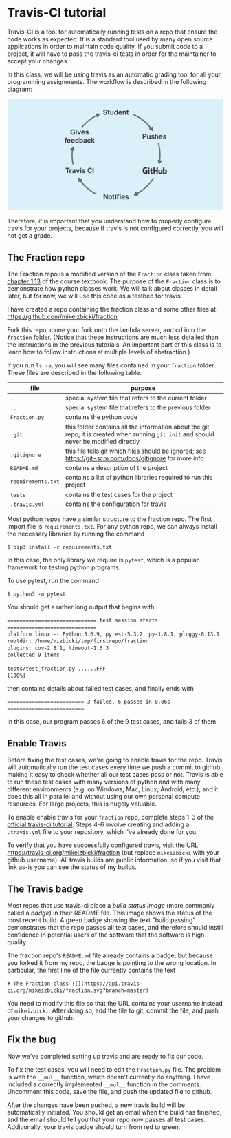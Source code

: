 # Travis-CI tutorial

Travis-CI is a tool for automatically running tests on a repo that ensure the code works as expected.
It is a standard tool used by many open source applications in order to maintain code quality.
If you submit code to a project, it will have to pass the travis-ci tests in order for the maintainer to accept your changes.

In this class, we will be using travis as an automatic grading tool for all your programming assignments.
The workflow is described in the following diagram:

<p align=center>
<img src=diagram.png?raw=true width=500px>
</p>

Therefore, it is important that you understand how to properly configure travis for your projects,
because if travis is not configured correctly,
you will not get a grade.

## The Fraction repo

The Fraction repo is a modified version of the `Fraction` class taken from [chapter 1.13](https://runestone.academy/runestone/books/published/pythonds/Introduction/ObjectOrientedProgramminginPythonDefiningClasses.html#a-fraction-class) of the course textbook.
The purpose of the `Fraction` class is to demonstrate how python classes work.
We will talk about classes in detail later,
but for now, we will use this code as a testbed for travis.

I have created a repo containing the fraction class and some other files at: https://github.com/mikeizbicki/fraction

Fork this repo, clone your fork onto the lambda server, and cd into the `fraction` folder.
(Notice that these instructions are much less detailed than the instructions in the previous tutorials.
An important part of this class is to learn how to follow instructions at multiple levels of abstraction.)

If you run `ls -a`, you will see many files contained in your `fraction` folder.
These files are described in the following table.

| file | purpose |
| ---- | --- |
| `.`    | special system file that refers to the current folder |
| `..`   | special system file that refers to the previous folder |
| `Fraction.py` | contains the python code |
| `.git` | this folder contains all the information about the git repo; it is created when running `git init` and should never be modified directly |
| `.gitignore` | this file tells git which files should be ignored; see https://git-scm.com/docs/gitignore for more info |
| `README.md` | contains a description of the project |
| `requirements.txt` | contains a list of python libraries required to run this project |
| `tests` | contains the test cases for the project |
| `.travis.yml` | contains the configuration for travis |

Most python repos have a similar structure to the fraction repo.
The first import file is `requirements.txt`.
For any python repo, we can always install the necessary libraries by running the command

```
$ pip3 install -r requirements.txt
```

In this case, the only library we require is `pytest`, which is a popular framework for testing python programs.

To use pytest, run the command

```
$ python3 -m pytest
```

You should get a rather long output that begins with

```
============================= test session starts =============================
platform linux -- Python 3.6.9, pytest-5.3.2, py-1.8.1, pluggy-0.13.1
rootdir: /home/mizbicki/tmp/firstrepo/fraction
plugins: cov-2.8.1, timeout-1.3.3
collected 9 items                                                                                 

tests/test_fraction.py ......FFF                                        [100%]
```

then contains details about failed test cases, and finally ends with

```
========================= 3 failed, 6 passed in 0.06s =========================
```

In this case, our program passes 6 of the 9 test cases, and fails 3 of them.

## Enable Travis

Before fixing the test cases, we're going to enable travis for the repo.
Travis will automatically run the test cases every time we push a commit to github,
making it easy to check whether all our test cases pass or not.
Travis is able to run these test cases with many versions of python and with many different environments
(e.g. on Windows, Mac, Linux, Android, etc.),
and it does this all in parallel and without using our own personal compute resources.
For large projects, this is hugely valuable.

To enable enable travis for your `fraction` repo,
complete steps 1-3 of the [official travis-ci tutorial](https://docs.travis-ci.com/user/tutorial/).
Steps 4-6 involve creating and adding a `.travis.yml` file to your repository,
which I've already done for you.

To verify that you have successfully configured travis,
visit the URL https://travis-ci.org/mikeizbicki/fraction (but replace `mikeizbicki` with your github username).
All travis builds are public information, so if you visit that link as-is you can see the status of my builds.

## The Travis badge

Most repos that use travis-ci place a *build status image* (more commonly called a *badge*) in their README file.
This image shows the status of the most recent build.
A green badge showing the text "build passing" demonstrates that the repo passes all test cases,
and therefore should instill confidence in potential users of the software that the software is high quality.

The fraction repo's `README.md` file already contains a badge,
but because you forked it from my repo,
the badge is pointing to the wrong location.
In particular,
the first line of the file currently contains the text

```
# The Fraction class ![](https://api.travis-ci.org/mikeizbicki/fraction.svg?branch=master)
```

You need to modify this file so that the URL contains your username instead of `mikeizbicki`.
After doing so, add the file to git, commit the file, and push your changes to github.

## Fix the bug

Now we've completed setting up travis and are ready to fix our code.

To fix the test cases, you will need to edit the `Fraction.py` file.
The problem is with the `__mul__` function, which doesn't currently do anything.
I have included a correctly implemented `__mul__` function in the comments.
Uncomment this code, save the file, and push the updated file to github.

After the changes have been pushed, a new travis build will be automatically initiated.
You should get an email when the build has finished, 
and the email should tell you that your repo now passes all test cases.
Additionally, your travis badge should turn from red to green.

